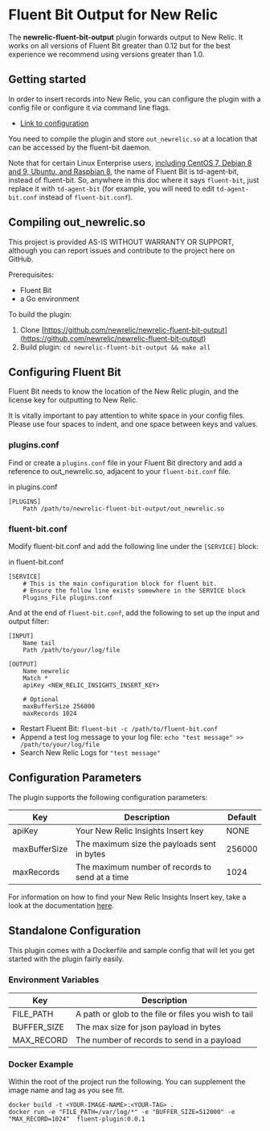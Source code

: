 # Fluent Bit Output for New Relic

The **newrelic-fluent-bit-output** plugin forwards output to New Relic.
It works on all versions of Fluent Bit greater than 0.12 but for the best experience we recommend using versions greater than 1.0.

## Getting started 
In order to insert records into New Relic, you can configure the plugin with a config file or configure it via command line flags.
* [Link to configuration](https://docs.fluentbit.io/manual/configuration)

You need to compile the plugin and store ```out_newrelic.so``` at a location that can be accessed by the fluent-bit daemon.

Note that for certain Linux Enterprise users, [including CentOS 7, Debian 8 and 9, Ubuntu, and Raspbian 8](https://fluentbit.io/documentation/0.13/installation/td-agent-bit.html), the name of Fluent Bit is td-agent-bit, instead of fluent-bit. So, anywhere in this doc where it says `fluent-bit`, just replace it with `td-agent-bit` (for example, you will need to edit `td-agent-bit.conf` instead of `fluent-bit.conf`).

## Compiling out_newrelic.so

This project is provided AS-IS WITHOUT WARRANTY OR SUPPORT, although you can report issues and contribute to the project here on GitHub.

Prerequisites:
* Fluent Bit
* a Go environment

To build the plugin:
1. Clone [https://github.com/newrelic/newrelic-fluent-bit-output](https://github.com/newrelic/newrelic-fluent-bit-output)
2. Build plugin: `cd newrelic-fluent-bit-output && make all`

## Configuring Fluent Bit

Fluent Bit needs to know the location of the New Relic plugin, and the license key for outputting to New Relic.

It is vitally important to pay attention to white space in your config files. Please use four spaces to indent, and one space between keys and values.

### plugins.conf
Find or create a `plugins.conf` file in your Fluent Bit directory and add a reference to out_newrelic.so, adjacent to your `fluent-bit.conf` file.

in plugins.conf
```
[PLUGINS]
    Path /path/to/newrelic-fluent-bit-output/out_newrelic.so
```

### fluent-bit.conf
Modify fluent-bit.conf and add the following line under the `[SERVICE]` block:

in fluent-bit.conf
```
[SERVICE]
    # This is the main configuration block for fluent bit.
    # Ensure the follow line exists somewhere in the SERVICE block
    Plugins_File plugins.conf

```

And at the end of `fluent-bit.conf`, add the following to set up the input and output filter:
```
[INPUT]
    Name tail
    Path /path/to/your/log/file

[OUTPUT]
    Name newrelic
    Match *
    apiKey <NEW_RELIC_INSIGHTS_INSERT_KEY>

    # Optional
    maxBufferSize 256000
    maxRecords 1024
```

* Restart Fluent Bit: `fluent-bit -c /path/to/fluent-bit.conf`
* Append a test log message to your log file: `echo "test message" >> /path/to/your/log/file`
* Search New Relic Logs for `"test message"`

## Configuration Parameters

The plugin supports the following configuration parameters:


| Key | Description | Default |  
|-----|-------------|---------|  
|apiKey        |  Your New Relic Insights Insert key | NONE   |  
|maxBufferSize |  The maximum size the payloads sent in bytes  | 256000 |  
|maxRecords    |  The maximum number of records to send at a time  | 1024 |   

For information on how to find your New Relic Insights Insert key, take a look at the documentation [here](https://docs.newrelic.com/docs/insights/insights-data-sources/custom-data/send-custom-events-event-api#register).


## Standalone Configuration

This plugin comes with a Dockerfile and sample config that will let you get started with the plugin fairly easily.

### Environment Variables
| Key | Description |
|-----|-------------|
|FILE_PATH   |  A path or glob to the file or files you wish to tail |
|BUFFER_SIZE |  The max size for json payload in bytes |
|MAX_RECORD  |  The number of records to send in a payload |

### Docker Example
Within the root of the project run the following.  You can supplement the image name and tag as you see fit.

```
docker build -t <YOUR-IMAGE-NAME>:<YOUR-TAG> .
docker run -e "FILE_PATH=/var/log/*" -e "BUFFER_SIZE=512000" -e "MAX_RECORD=1024"  fluent-plugin:0.0.1
```

